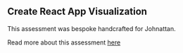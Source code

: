 ## Create React App Visualization

This assessment was bespoke handcrafted for Johnattan.

Read more about this assessment [here](https://react.eogresources.com)
